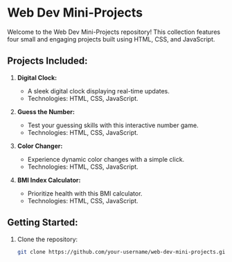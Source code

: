 # Web Dev Mini-Projects

Welcome to the Web Dev Mini-Projects repository! This collection features four small and engaging projects built using HTML, CSS, and JavaScript.

## Projects Included:

1. **Digital Clock:**
   - A sleek digital clock displaying real-time updates.
   - Technologies: HTML, CSS, JavaScript.

2. **Guess the Number:**
   - Test your guessing skills with this interactive number game.
   - Technologies: HTML, CSS, JavaScript.

3. **Color Changer:**
   - Experience dynamic color changes with a simple click.
   - Technologies: HTML, CSS, JavaScript.

4. **BMI Index Calculator:**
   - Prioritize health with this BMI calculator.
   - Technologies: HTML, CSS, JavaScript.

## Getting Started:

1. Clone the repository:

   ```bash
   git clone https://github.com/your-username/web-dev-mini-projects.git
